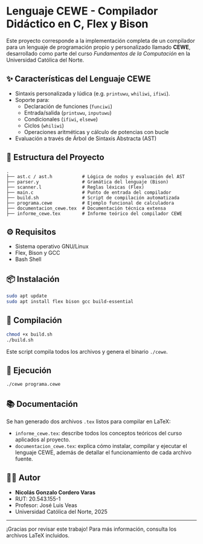 
# Lenguaje CEWE - Compilador Didáctico en C, Flex y Bison

Este proyecto corresponde a la implementación completa de un compilador para un lenguaje de programación propio y personalizado llamado **CEWE**, desarrollado como parte del curso *Fundamentos de la Computación* en la Universidad Católica del Norte.

## ✨ Características del Lenguaje CEWE

- Sintaxis personalizada y lúdica (e.g. `printuwu`, `whiliwi`, `ifiwi`).
- Soporte para:
  - Declaración de funciones (`funciwi`)
  - Entrada/salida (`printuwu`, `inputuwu`)
  - Condicionales (`ifiwi`, `elsewe`)
  - Ciclos (`whiliwi`)
  - Operaciones aritméticas y cálculo de potencias con bucle
- Evaluación a través de Árbol de Sintaxis Abstracta (AST)

## 🧩 Estructura del Proyecto

```
.
├── ast.c / ast.h           # Lógica de nodos y evaluación del AST
├── parser.y                # Gramática del lenguaje (Bison)
├── scanner.l               # Reglas léxicas (Flex)
├── main.c                  # Punto de entrada del compilador
├── build.sh                # Script de compilación automatizada
├── programa.cewe           # Ejemplo funcional de calculadora
├── documentacion_cewe.tex  # Documentación técnica extensa
├── informe_cewe.tex        # Informe teórico del compilador CEWE
```

## ⚙️ Requisitos

- Sistema operativo GNU/Linux
- Flex, Bison y GCC
- Bash Shell

## 📦 Instalación

```bash
sudo apt update
sudo apt install flex bison gcc build-essential
```

## 🚀 Compilación

```bash
chmod +x build.sh
./build.sh
```

Este script compila todos los archivos y genera el binario `./cewe`.

## 🧪 Ejecución

```bash
./cewe programa.cewe
```

## 📚 Documentación

Se han generado dos archivos `.tex` listos para compilar en LaTeX:

- `informe_cewe.tex`: describe todos los conceptos teóricos del curso aplicados al proyecto.
- `documentacion_cewe.tex`: explica cómo instalar, compilar y ejecutar el lenguaje CEWE, además de detallar el funcionamiento de cada archivo fuente.

## 👨‍💻 Autor

- **Nicolás Gonzalo Cordero Varas**
- RUT: 20.543.155-1
- Profesor: José Luis Veas
- Universidad Católica del Norte, 2025

---

¡Gracias por revisar este trabajo! Para más información, consulta los archivos LaTeX incluidos.
